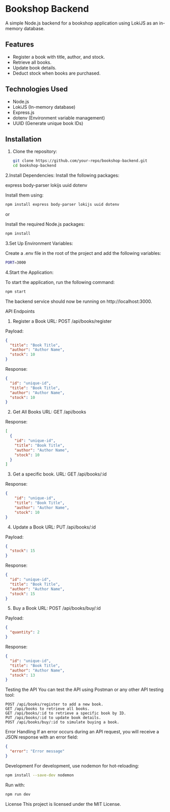 # Bookshop Backend

A simple Node.js backend for a bookshop application using LokiJS as an in-memory database.

## Features
- Register a book with title, author, and stock.
- Retrieve all books.
- Update book details.
- Deduct stock when books are purchased.

## Technologies Used
- Node.js
- LokiJS (In-memory database)
- Express.js
- dotenv (Environment variable management)
- UUID (Generate unique book IDs)

## Installation

1. Clone the repository:
   ```bash
   git clone https://github.com/your-repo/bookshop-backend.git
   cd bookshop-backend
   ```
2.Install Dependencies:
Install the following packages:

express
body-parser
lokijs
uuid
dotenv

Install them using:
```bash
npm install express body-parser lokijs uuid dotenv
 ```
or

Install the required Node.js packages:

 ```bash
npm install
 ```
3.Set Up Environment Variables:

Create a .env file in the root of the project and add the following variables:

```bash
PORT=3000
```

4.Start the Application:

To start the application, run the following command:

```bash
npm start
```
The backend service should now be running on http://localhost:3000.

API Endpoints
1. Register a Book
URL: POST /api/books/register

Payload:

```json
{
  "title": "Book Title",
  "author": "Author Name",
  "stock": 10
}
```

Response:

```json
{
  "id": "unique-id",
  "title": "Book Title",
  "author": "Author Name",
  "stock": 10
}
```

2. Get All Books
URL: GET /api/books

Response:

```json
[
  {
    "id": "unique-id",
    "title": "Book Title",
    "author": "Author Name",
    "stock": 10
  }
]
```
3. Get a specific book.
URL: GET /api/books/:id

Response:

```json
{
    "id": "unique-id",
    "title": "Book Title",
    "author": "Author Name",
    "stock": 10
}

```

4. Update a Book
URL: PUT /api/books/:id

Payload:

```json
{
  "stock": 15
}
```

Response:

```json
{
  "id": "unique-id",
  "title": "Book Title",
  "author": "Author Name",
  "stock": 15
}
```
5. Buy a Book
URL: POST /api/books/buy/:id

Payload:

```json
{
  "quantity": 2
}
```

Response:

```json
{
  "id": "unique-id",
  "title": "Book Title",
  "author": "Author Name",
  "stock": 13
}
```

Testing the API
You can test the API using Postman or any other API testing tool:
```
POST /api/books/register to add a new book.
GET /api/books to retrieve all books.
GET /api/books/:id to retrieve a specific book by ID.
PUT /api/books/:id to update book details.
POST /api/books/buy/:id to simulate buying a book.
```
Error Handling
If an error occurs during an API request, you will receive a JSON response with an error field:

```json
{
  "error": "Error message"
}
```
Development
For development, use nodemon for hot-reloading:
```bash
npm install --save-dev nodemon
```
Run with:

```bash
npm run dev
```

License
This project is licensed under the MIT License.